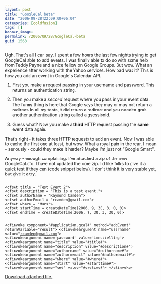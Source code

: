 ```yaml
---
layout: post
title: "GoogleCal beta"
date: "2006-09-28T22:09:00+06:00"
categories: [coldfusion]
tags: []
banner_image: 
permalink: /2006/09/28/GoogleCal-beta
guid: 1563
---
```


Ugh. That's all I can say. I spent a few hours the last few nights trying to get GoogleCal able to add events. I was finally able to do so with some help from Teddy Payne and a nice fellow on Google Groups. But wow. What an experience after working with the Yahoo services. How bad was it? This is how you add an event in Google's Calendar API.

1) First you make a request passing in your username and password. This returns an authentication string.

2) Then you make a <i>second</i> request where you pass in your event data. The funny thing is here that Google says they may or may not return a redirect. In all my tests, it did return a redirect and you need to grab another authentication string called a gsessionid.

3) Guess what? Now you make a <b>third</b> HTTP request passing the <b>same</b> event data again.

That's right - it takes three HTTP requests to add an event. Now I was able to cache the first one at least, but wow. What a royal pain in the rear. I mean - seriously - could they make it harder? Maybe I'm just not "Google Smart".

Anyway - enough complaining. I've attached a zip of the new GoogleCal.cfc. I have not updated the core zip. I'd like folks to give it a quick test if they can (code snippet below). I don't think it is very stable yet, but give it a try.

<code>
&lt;cfset title = "Test Event 2"&gt;
&lt;cfset description = "This is a test event."&gt;
&lt;cfset authorName = "Raymond Camden"&gt;
&lt;cfset authorEmail = "rcamden@gmail.com"&gt;
&lt;cfset where = "Mars"&gt;
&lt;cfset startTime = createDateTime(2006, 9, 30, 3, 0, 0)&gt;
&lt;cfset endTime = createDateTime(2006, 9, 30, 3, 30, 0)&gt;

&lt;cfinvoke component="#application.gcal#" method="addEvent" returnVariable="result"&gt;
	&lt;cfinvokeargument name="username" value="rcamden@gmail.com"&gt;
	&lt;cfinvokeargument name="password" value="imnottelling"&gt;
	&lt;cfinvokeargument name="title" value="#title#"&gt;
	&lt;cfinvokeargument name="description" value="#description#"&gt;
	&lt;cfinvokeargument name="authorname" value="#authorname#"&gt;
	&lt;cfinvokeargument name="authormemail" value="#authoremail#"&gt;
	&lt;cfinvokeargument name="where" value="#where#"&gt;
	&lt;cfinvokeargument name="start" value="#starttime#"&gt;
	&lt;cfinvokeargument name="end" value="#endtime#"&gt;
&lt;/cfinvoke&gt;
</code><p><a href='enclosures/D{% raw %}%3A%{% endraw %}5Cwebsites{% raw %}%5Cdev%{% endraw %}2Ecamdenfamily{% raw %}%2Ecom%{% endraw %}5Cenclosures{% raw %}%2FGoogleCalendar%{% endraw %}2Ezip'>Download attached file.</a></p>